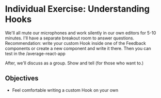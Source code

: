 # Individual Exercise: Understanding Hooks

We'll all mute our microphones and work silently in our own editors for 5-10 minutes. I'll have a separate breakout room to answer questions.
Recommendation: write your custom Hook inside one of the Feedback components or create a new component and write it there. Then you can test in the /average-react-app

After, we'll discuss as a group. Show and tell (for those who want to.)

## Objectives

- Feel comfortable writing a custom Hook on your own

<!-- Speaker Notes

1. Move into breakout room
2. Tell people to privately message me when done (this way, we don't have the main chat room pinging.)
3. Have people send me their hook in a gist
4.
 -->
